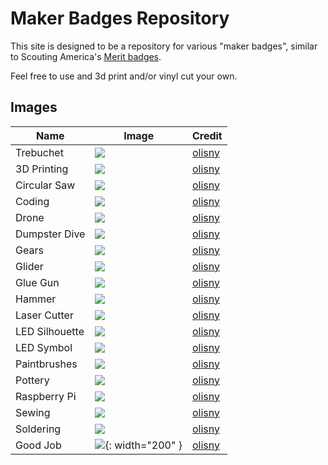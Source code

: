 # Maker Badges Repository

This site is designed to be a repository for various "maker badges", similar to Scouting America's [Merit badges](https://www.scouting.org/skills/merit-badges/).

Feel free to use and 3d print and/or vinyl cut your own.

## Images

| Name | Image | Credit |
| --- | --- | --- |
| Trebuchet | ![](img/trebuchet.svg) | [olisny](https://www.olisny.com/) |
| 3D Printing | ![](img/badge_3Dprinting.svg) | [olisny](https://www.olisny.com/) |
| Circular Saw | ![](img/badge_circularsaw.svg) | [olisny](https://www.olisny.com/) |
| Coding | ![](img/badge_coding.svg) | [olisny](https://www.olisny.com/) |
| Drone | ![](img/badge_drone.svg) | [olisny](https://www.olisny.com/) |
| Dumpster Dive | ![](img/badge_dumpsterdive.svg) | [olisny](https://www.olisny.com/) |
| Gears | ![](img/badge_gears.svg) | [olisny](https://www.olisny.com/) |
| Glider | ![](img/badge_glider.svg) | [olisny](https://www.olisny.com/) |
| Glue Gun | ![](img/badge_gluegun.svg) | [olisny](https://www.olisny.com/) |
| Hammer | ![](img/badge_hammer.svg) | [olisny](https://www.olisny.com/) |
| Laser Cutter | ![](img/badge_laser.svg) | [olisny](https://www.olisny.com/) |
| LED Silhouette | ![](img/badge_ledsilhouette.svg) | [olisny](https://www.olisny.com/) |
| LED Symbol | ![](img/badge_ledsymbol.svg) | [olisny](https://www.olisny.com/) |
| Paintbrushes | ![](img/badge_paintbrushes.svg) | [olisny](https://www.olisny.com/) |
| Pottery | ![](img/badge_pottery.svg) | [olisny](https://www.olisny.com/) |
| Raspberry Pi | ![](img/badge_raspi.svg) | [olisny](https://www.olisny.com/) |
| Sewing | ![](img/badge_sewing.svg) | [olisny](https://www.olisny.com/) |
| Soldering | ![](img/badge_soldering.svg) | [olisny](https://www.olisny.com/) |
| Good Job | ![](img/good_job.png){: width="200" } | [olisny](https://www.olisny.com/) |

